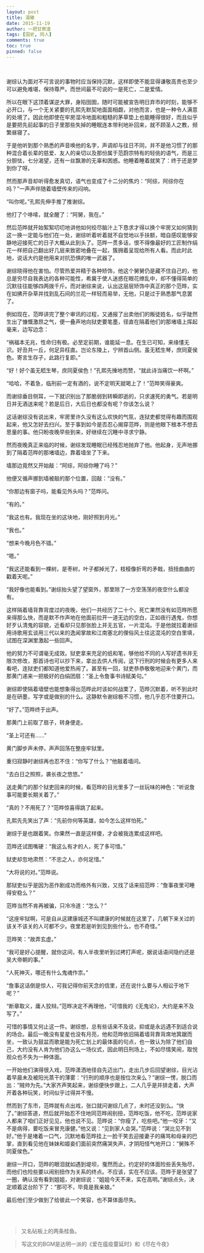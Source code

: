 ```yaml
---
layout: post
title: 涸辙
date: 2015-11-19
author: 一把甘蔗渣
tags: [国史, 同人]
comments: true
toc: true
pinned: false
---
```


<br/>

谢综认为面对不可言说的事物时应当保持沉默，这样即使不能显得谦敬高贵也至少可以避免难堪，保持尊严。而世间最不可说的一是死亡，二是爱情。

所以在眼下这顶着谋逆大罪，身陷囹圄，随时可能被宣告明日弃市的时刻，能够不必开口，与一个无关紧要的孔熙先默契地面面相觑，对他而言，也是一种令人满意的处境了。因此他即使在牢房湿冷地面和粗糙的茅草垫上也能睡得很好，而且似乎是要把先前起事的日子里那些失掉的睡眠连本带利地补回来，就不顾圣人之教，频繁昼寝了。
 
于是他听到那个熟悉的声音唤他的名字，声调却与往日不同，并不是他习惯了的那种混合着长辈的慈爱、友人的亲切以及那份属于范蔚宗特有的轻佻的语气，而是三分胆怯，七分渴望，还有一丝飘渺的无辜和困惑。他睡着睡着就笑了：终于还是梦到你了呀。

然而那声音却听得愈发真切，语气也变成了十二分的焦灼：“阿综，阿综你在吗？”一声声伴随着墙壁传来的闷响。
 
“叫你呢。”孔熙先伸手推了推谢综。

他打了个哆嗦，就全醒了：“阿舅，我在。”

然后范晔就开始絮絮叨叨地讲他如何绞尽脑汁上下恳求才得以换个牢房又如何猜到这一换一定能与他们在一处，谢综听着听着就不自觉地以手扶额，暗自感叹能够安静地迎接死亡的日子大概从此到头了。范晔一贯多话，恨不得像最好的工匠制作绢花一样把自己翻出好几层来致密地叠在一起，簇拥着呈现给所有人看。而此时此地，说话大约是他用来对抗恐惧的唯一武器了。 

谢综晓得他在害怕。尽管热爱并精于各种矫饰，他这个舅舅仍是藏不住自己的，他总是穷尽自我表达的各种可能性，希冀于使人迷惑在眼花缭乱中，却不懂得简单的沉默往往能够四两拨千斤。而对谢综来说，认出这层层矫饰中真正的那个范晔，实在如拂开杂草并找到乱石间的兰花一样轻而易举，无他，只是过于熟悉那气息罢了。
 
例如现在，范晔讲完了整个审讯的过程，又通报了出卖他们的叛徒姓名，似乎陡然生出了慷慨激昂之气，便一叠声地向狱吏要笔墨，径直在隔着他们的那堵墙上挥起毫来，边写边念：
 
“祸福本无兆，性命归有极。必至定前期，谁能延一息。在生已可知，来缘㦎无识。好丑共一丘，何足异枉直。岂论东陵上，宁辨首山侧。虽无嵇生琴，庶同夏侯色。寄言生存子，此路行复即。”
 
“好！好个虽无嵇生琴，庶同夏侯色！”孔熙先捶地而赞，“就此诗当痛饮一杯啊。”
 
“哈哈，不着急，临刑前一定有酒的，说不定明天就喝上了！”范晔笑得豪爽。

而谢综垂目侧耳，一下就识别出了那脆弱到转瞬即逝的，只求速死的勇气。若是明日并无酒送来呢？若是后日，大后日也都没有呢？你该怎么说？ 

这话谢综没有说出来，牢房里许久没有这么欢快的气氛，连狱吏都觉得有趣而围观起来，他又怎好去扫兴。至于事到如今是否忍心揭穿范晔，则是他眼下根本不想去思量的事。他只盼夜晚早些到来，好继续在沉睡中寻求宁静。

然而夜晚真正来临的时候，谢综发现睡眠已经残忍地抛弃了他。他起身，无声地挪到了隔着范晔的那堵墙边，靠着墙坐了下来。
 
墙那边竟然又开始敲：“阿综，阿综你睡了吗？”

他便又循声挪到墙被敲的那个位置，回敲：“没有。”
 
“你那边有窗子吗，能看见外头吗？”范晔问。

“有的。”

“我这也有。我现在坐的这块地，刚好照到月光。”

“我也。”

“想来今晚月色不错。”

“嗯。”

“我这还能看到一棵树，是枣树，叶子都掉光了，枝桠像折弯的矛戟，扭扭曲曲的戳着天呢。”

“我好像也能看到。”谢综抬头望了望窗外，那里除了一方空荡荡的夜空什么都没有。
 
这样隔着墙背靠背度过的夜晚，他们一共经历了二十个。死亡果然没有如范晔所愿来得那么快，而是默不作声地在他面前拉开一道无边的空白，正如夜行遇鬼，你想好歹认清鬼的容貌，近看却只见那张脸上并无五官，一片混沌。于是他就拉着谢综用诗歌用玄谈用三代以来的逸闻掌故和江南塞北的俚俗风土往这混沌的空白里填，试图在深渊里激起一些回声。

他的努力不可谓毫无成效。狱吏拿来充足的纸和笔，够他给不同的人写好遗书并无限次修改，那首诗也可以抄下来，拿出去供人传阅，这下行刑的时候会有更多人来看吧，连狱吏们都知道他爱热闹了。甚至有一回，狱吏恭恭敬敬地迎来个黄门，而那黄门递来一把极好的白绢团扇：“圣上令詹事书诗赋美句。”

谢综即使隔着墙壁也能想象得出范晔此时该如何战栗了，范晔沉默着，听不到此时是在研墨，写字或是做别的什么。这静默令谢综极不习惯，他几乎忍不住要开口。

“好了。”范晔终于出声。

那黄门上前取了扇子，转身便走。
 
“圣上可还有……”

黄门脚步声未停，声声回荡在整座牢狱里。

重归寂静时谢综再也忍不住：“你写了什么？”他敲着墙问。

“去白日之照照，袭长夜之悠悠。”

送走黄门的那个狱吏回来的时候，看范晔的目光里多了一丝玩味的神色：“听说詹事可能要长期关着了。”

“真的？不用死了？”范晔惊喜得跳了起来。

孔熙先先笑出了声：“先前你何等英雄，如今怎么这样怕死。”

谢综于是也跟着笑。你果然一直是这样傻，才会被我连累成这样吧。
 
范晔还试图嘴硬：“我这么有才的人，死了多可惜。”

狱吏却忽地肃然：“不忠之人，亦何足惜。”

“大将说的对。”范晔说。
 
那狱吏似乎是因为恶作剧成功而格外有兴致，又找了话来招范晔：“詹事夜里可睡得安稳么？”

范晔当然不肯再被骗，只冷冷道：“怎么？”

“这座牢狱啊，可是自从这建康城还不叫建康的时候就在这里了，几朝下来关过的该关不该关的人可都不少。夜里若是听到见到些什么，也不奇怪。”
 
范晔笑：“故弄玄虚。”

“我可是好心提醒，就你这间，有人半夜里听到过拷打声呢，据说话语间隐约还是吴大帝朝的事。”

“人死神灭，哪还有什么鬼魂作祟。”

“詹事这话倒是惊人，可我记得你前天念的信里，还在说什么要与人相讼于地下呢？”

“断章取义，庸人狡辩。”范晔决定不再理他，“可惜我的《无鬼论》，大约是来不及写了。”

可惜的事情又何止这一件。谢综想，总有些话来不及说，抑或是永远遇不到适合说的场合。最后一晚没有星星也没有月亮，他和范晔依旧隔着墙背靠背席地箕踞而坐，一致认为鼓盆而歌是能为死亡划上的最体面的句点，也一致认为除了他们自己，大约没有人肯为他们办这么一场仪式，因此明日刑场上，不如尽情笑闹，取悦观众也不失为一种体面。 

一开始他们演得很入戏，范晔潇洒地径自先迈出门，走出几步后回望谢综，目光沾着早晨未及被阳光蒸干的薄雾：“行刑的顺序也是按位次来么？”谢综一愣，脱口而出：“贼帅为先。”大家齐声笑起来，谢综便快步跟上，二人几乎是并排走着，大声开着各种玩笑，时间似乎过得并不慢。

然而到了东市，范晔就有点出戏，张口就问谢综几点了，未时还没到么。“快了。”谢综答道，然后就开始忍不住地同范晔闹别扭，范晔吃饭，他不吃，范晔说家人都来了咱们正好见见，他也说不见。范晔说：“你瘦了，吃些吧。”他一咬牙：“又不是病得，要吃饭来冒充康健。”他又说：“见到家人会哭。”范晔说：“哭比见不到好。”他于是堵着一口气，沉默地看范晔挂上一脸干笑去迎接妻子的痛骂和母亲的巴掌，直到看见他在妹妹和姬妾们面前突然痛哭失声，才阴阳怪气地开口：“舅殊不同夏侯色。”

谢综一开口，范晔的眼泪就如遇到堤坝，戛然而止。约定好的体面险些丢失殆尽，而他们也险些要以闹别扭作为关系的终点。不应该，实在不应该。范晔于是张望了一圈，确认没有看到姐姐，对谢综说：“姐姐今天不来，实在高明。”谢综点头，决定顺着这台阶下了：“那可不，毕竟是我亲娘。”

最后他们至少做到了给彼此一个笑容，也不算体面尽失。


<br/>

<br/>


>又名砧板上的两条桂鱼。

>写这文的BGM是达明一派的《爱在瘟疫蔓延时》和《尽在今夜》
